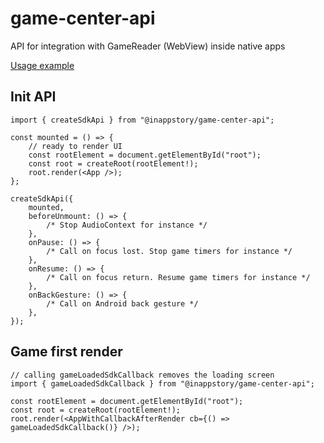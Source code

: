 # game-center-api

API for integration with GameReader (WebView) inside native apps

[Usage example](https://github.com/inappstory/game-center-integration-example)

## Init API

```tsx
import { createSdkApi } from "@inappstory/game-center-api";

const mounted = () => {
    // ready to render UI
    const rootElement = document.getElementById("root");
    const root = createRoot(rootElement!);
    root.render(<App />);
};

createSdkApi({
    mounted,
    beforeUnmount: () => {
        /* Stop AudioContext for instance */
    },
    onPause: () => {
        /* Call on focus lost. Stop game timers for instance */
    },
    onResume: () => {
        /* Call on focus return. Resume game timers for instance */
    },
    onBackGesture: () => {
        /* Call on Android back gesture */
    },
});
```

## Game first render

```tsx
// calling gameLoadedSdkCallback removes the loading screen
import { gameLoadedSdkCallback } from "@inappstory/game-center-api";

const rootElement = document.getElementById("root");
const root = createRoot(rootElement!);
root.render(<AppWithCallbackAfterRender cb={() => gameLoadedSdkCallback()} />);
```
